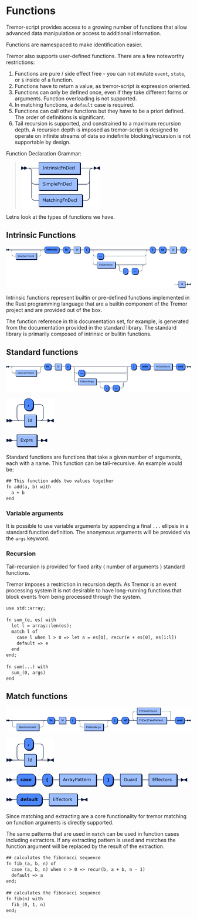 # Functions

Tremor-script provides access to a growing number of functions that allow
advanced data manipulation or access to additional information.

Functions are namespaced to make identification easier.

Tremor also supports user-defined functions. There are a few
noteworthy restrictions:

1. Functions are pure / side effect free - you can not mutate `event`, `state`,
   or `$` inside of a function.
2. Functions have to return a value, as tremor-script is expression oriented.
3. Functions can only be defined once, even if they take different forms or
   arguments. Function overloading is not supported.
4. In matching functions, a `default` case is required.
5. Functions can call other functions but they have to be a priori defined. The order of definitions is significant.
6. Tail recursion is supported, and constrained to a maximum recursion depth. A recursion depth is imposed as tremor-script is designed to operate on infinite streams of data so indefinite blocking/recursion is not supportable by design.

Function Declaration Grammar:
> ![function clause](grammar/diagram/FnDecl.png)

Letns look at the types of functions we have.

## Intrinsic Functions

![intrinsic fn](grammar/diagram/IntrinsicFnDecl.png)

Intrinsic functions represent builtin or pre-defined functions implemented in the Rust programming
language that are a builtin component of the Tremor project and are provided out of the box.

The function reference in this documentation set, for example, is generated from the documentation
provided in the standard library. The standard library is primarily composed of intrinsic or bulitin
functions.

## Standard functions

![standard fn](grammar/diagram/SimpleFnDecl.png)

![fn args](grammar/diagram/FnDeclArgs.png)

![fn body](grammar/diagram/FnDeclBody.png)

Standard functions are functions that take a given number of arguments, each with
a name. This function can be tail-recursive. An example would be:

```tremor
## This function adds two values together
fn add(a, b) with
  a + b
end
```

### Variable arguments

It is possible to use variable arguments by appending a final `...` ellipsis in a standard
function definition. The anonymous arguments will be provided via the `args` keyword.

### Recursion

Tail-recursion is provided for fixed arity ( number of arguments ) standard functions.

Tremor imposes a restriction in recursion depth. As Tremor is an event processing system
it is not desirable to have long-running functions that block events from being processed
through the system.

```tremor
use std::array;

fn sum_(e, es) with
  let l = array::len(es);
  match l of
    case l when l > 0 => let a = es[0], recur(e + es[0], es[1:l])
    default => e
  end
end;

fn sum(...) with
  sum_(0, args)
end
```

## Match functions

![match fn](grammar/diagram/MatchingFnDecl.png)

![fn args](grammar/diagram/FnDeclArgs.png)

![fn case](grammar/diagram/FnDeclCaseClause.png)

![fn default](grammar/diagram/FnDeclCaseDefault.png)

Since matching and extracting are a core functionality for tremor matching on
function arguments is directly supported.

The same patterns that are used in `match` can be used in function cases
including extractors. If any extracting pattern is used and matches the function
argument will be replaced by the result of the extraction.

```tremor
## calculates the fibonacci sequence
fn fib_(a, b, n) of
  case (a, b, n) when n > 0 => recur(b, a + b, n - 1)
  default => a
end;

## calculates the fibonacci sequence
fn fib(n) with
  fib_(0, 1, n)
end;
```
